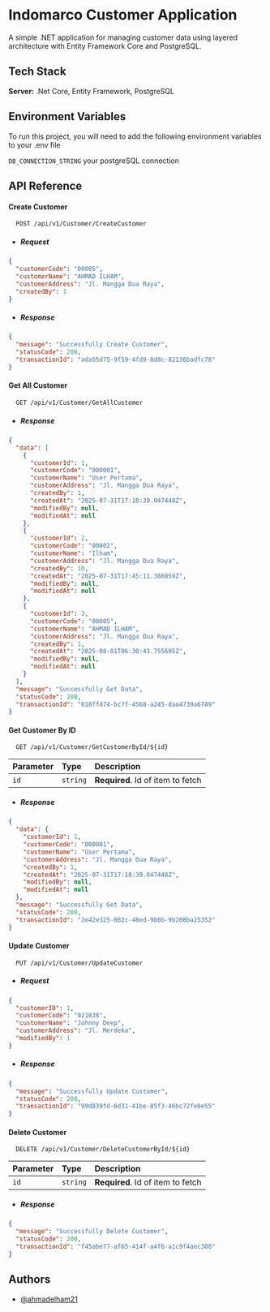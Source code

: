 # Indomarco Customer Application

A simple .NET application for managing customer data using layered architecture with Entity Framework Core and PostgreSQL.

## Tech Stack

**Server:** .Net Core, Entity Framework, PostgreSQL

## Environment Variables

To run this project, you will need to add the following environment variables to your .env file

`DB_CONNECTION_STRING` your postgreSQL connection

## API Reference

#### Create Customer

```http
  POST /api/v1/Customer/CreateCustomer
```

- ##### Request

```json
{
  "customerCode": "00005",
  "customerName": "AHMAD ILHAM",
  "customerAddress": "Jl. Mangga Dua Raya",
  "createdBy": 1
}
```

- ##### Response

```json
{
  "message": "Successfully Create Customer",
  "statusCode": 200,
  "transactionId": "ada55d75-9f59-4fd9-8d8c-82136badfc78"
}
```

#### Get All Customer

```http
  GET /api/v1/Customer/GetAllCustomer
```

- ##### Response

```json
{
  "data": [
    {
      "customerId": 1,
      "customerCode": "000001",
      "customerName": "User Pertama",
      "customerAddress": "Jl. Mangga Dua Raya",
      "createdBy": 1,
      "createdAt": "2025-07-31T17:18:39.047448Z",
      "modifiedBy": null,
      "modifiedAt": null
    },
    {
      "customerId": 2,
      "customerCode": "00002",
      "customerName": "Ilham",
      "customerAddress": "Jl. Mangga Dua Raya",
      "createdBy": 10,
      "createdAt": "2025-07-31T17:45:11.386859Z",
      "modifiedBy": null,
      "modifiedAt": null
    },
    {
      "customerId": 3,
      "customerCode": "00005",
      "customerName": "AHMAD ILHAM",
      "customerAddress": "Jl. Mangga Dua Raya",
      "createdBy": 1,
      "createdAt": "2025-08-01T06:30:43.755695Z",
      "modifiedBy": null,
      "modifiedAt": null
    }
  ],
  "message": "Successfully Get Data",
  "statusCode": 200,
  "transactionId": "018ffd74-bc7f-4568-a245-daa4739a6749"
}
```

#### Get Customer By ID

```http
  GET /api/v1/Customer/GetCustomerById/${id}
```

| Parameter | Type     | Description                       |
| :-------- | :------- | :-------------------------------- |
| `id`      | `string` | **Required**. Id of item to fetch |

- ##### Response

```json
{
  "data": {
    "customerId": 1,
    "customerCode": "000001",
    "customerName": "User Pertama",
    "customerAddress": "Jl. Mangga Dua Raya",
    "createdBy": 1,
    "createdAt": "2025-07-31T17:18:39.047448Z",
    "modifiedBy": null,
    "modifiedAt": null
  },
  "message": "Successfully Get Data",
  "statusCode": 200,
  "transactionId": "2e42e325-082c-48ed-9b0b-9b208ba25352"
}
```

#### Update Customer

```http
  PUT /api/v1/Customer/UpdateCustomer
```

- ##### Request

```json
{
  "customerID": 1,
  "customerCode": "021838",
  "customerName": "Johnny Deep",
  "customerAddress": "Jl. Merdeka",
  "modifiedBy": 1
}
```

- ##### Response

```json
{
  "message": "Successfully Update Customer",
  "statusCode": 200,
  "transactionId": "99d839fd-6d31-41be-85f3-46bc72fe0e55"
}
```

#### Delete Customer

```http
  DELETE /api/v1/Customer/DeleteCustomerById/${id}
```

| Parameter | Type     | Description                       |
| :-------- | :------- | :-------------------------------- |
| `id`      | `string` | **Required**. Id of item to fetch |

- ##### Response

```json
{
  "message": "Successfully Delete Customer",
  "statusCode": 200,
  "transactionId": "f45abe77-af65-414f-a4f6-a1c9f4aec300"
}
```

## Authors

- [@ahmadelham21](https://www.github.com/ahmadelham21)

